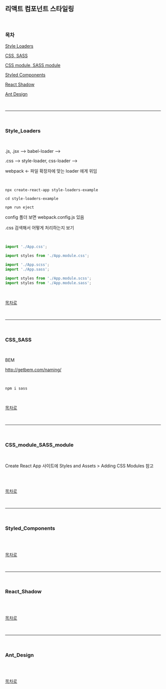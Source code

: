 ## 리액트 컴포넌트 스타일링

<br />

### 목차

[Style Loaders](#Style_Loaders)

[CSS, SASS](#CSS_SASS)

[CSS module, SASS module](#CSS_module_SASS_module)

[Styled Components](#Styled_Components)

[React Shadow](#React_Shadow)

[Ant Design](#Ant_Design)

<br />

---

<br />

### Style_Loaders

<br />

.js, .jsx --> babel-loader -->

.css --> style-loader, css-loader -->

webpack <- 파일 확장자에 맞는 loader 에게 위임

<br />

`npx create-react-app style-loaders-example`

`cd style-loaders-example`

`npm run eject`

config 폴더 보면 webpack.config.js 있음

.css 검색해서 어떻게 처리하는지 보기

<br />

```jsx
import './App.css';
```

```jsx
import styles from './App.module.css';
```

```jsx
import './App.scss';
import './App.sass';
```

```jsx
import styles from './App.module.scss';
import styles from './App.module.sass';
```

<br />

[목차로](#목차)

<br />

---

<br />

### CSS_SASS

<br />

BEM

http://getbem.com/naming/

<br />

`npm i sass`

<br />

[목차로](#목차)

<br />

---

<br />

### CSS_module_SASS_module

<br />

Create React App 사이트에 Styles and Assets > Adding CSS Modules 참고

<br />



<br />

[목차로](#목차)

<br />

---

<br />

### Styled_Components

<br />



<br />

[목차로](#목차)

<br />

---

<br />

### React_Shadow

<br />



<br />

[목차로](#목차)

<br />

---

<br />

### Ant_Design

<br />



<br />

[목차로](#목차)

<br />
